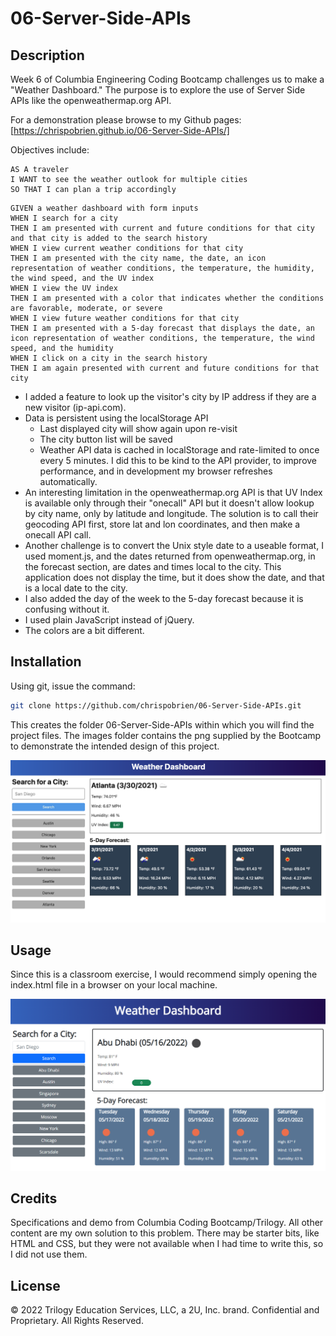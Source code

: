 # 06-Server-Side-APIs

## Description
Week 6 of Columbia Engineering Coding Bootcamp challenges us to make a "Weather Dashboard." The purpose is to explore the use of Server Side APIs like the openweathermap.org API.

For a demonstration please browse to my Github pages:
[https://chrispobrien.github.io/06-Server-Side-APIs/]

Objectives include:

```
AS A traveler
I WANT to see the weather outlook for multiple cities
SO THAT I can plan a trip accordingly
```

```
GIVEN a weather dashboard with form inputs
WHEN I search for a city
THEN I am presented with current and future conditions for that city and that city is added to the search history
WHEN I view current weather conditions for that city
THEN I am presented with the city name, the date, an icon representation of weather conditions, the temperature, the humidity, the wind speed, and the UV index
WHEN I view the UV index
THEN I am presented with a color that indicates whether the conditions are favorable, moderate, or severe
WHEN I view future weather conditions for that city
THEN I am presented with a 5-day forecast that displays the date, an icon representation of weather conditions, the temperature, the wind speed, and the humidity
WHEN I click on a city in the search history
THEN I am again presented with current and future conditions for that city
```

* I added a feature to look up the visitor's city by IP address if they are a new visitor (ip-api.com).
* Data is persistent using the localStorage API
    * Last displayed city will show again upon re-visit
    * The city button list will be saved
    * Weather API data is cached in localStorage and rate-limited to once every 5 minutes. I did this to be kind to the API provider, to improve performance, and in development my browser refreshes automatically.
* An interesting limitation in the openweathermap.org API is that UV Index is available only through their "onecall" API but it doesn't allow lookup by city name, only by latitude and longitude. The solution is to call their geocoding API first, store lat and lon coordinates, and then make a onecall API call.
* Another challenge is to convert the Unix style date to a useable format, I used moment.js, and the dates returned from openweathermap.org, in the forecast section, are dates and times local to the city. This application does not display the time, but it does show the date, and that is a local date to the city.
* I also added the day of the week to the 5-day forecast because it is confusing without it.
* I used plain JavaScript instead of jQuery.
* The colors are a bit different.

## Installation

Using git, issue the command:

```sh
git clone https://github.com/chrispobrien/06-Server-Side-APIs.git
```
This creates the folder 06-Server-Side-APIs within which you will find the project files.  The images folder contains the png supplied by the Bootcamp to demonstrate the intended design of this project.

[![Weather Dashboard Design][demo]](./assets/images/06-server-side-apis-homework-demo.png)

## Usage

Since this is a classroom exercise, I would recommend simply opening the index.html file in a browser on your local machine.

[![Third Party APIs][screenshot]](./assets/images/05-third-party-apis.png)

## Credits

Specifications and demo from Columbia Coding Bootcamp/Trilogy. All other content are my own solution to this problem. There may be starter bits, like HTML and CSS, but they were not available when I had time to write this, so I did not use them.

## License

© 2022 Trilogy Education Services, LLC, a 2U, Inc. brand. Confidential and Proprietary. All Rights Reserved.


<!-- MARKDOWN LINKS & IMAGES -->
[demo]: ./assets/images/06-server-side-apis-homework-demo.png
[screenshot]: ./assets/images/06-server-side-apis.png
